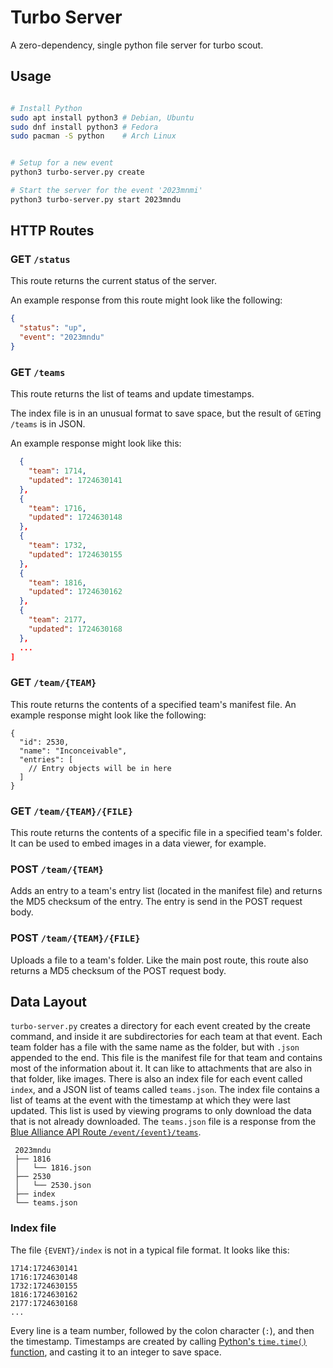 # Turbo Server

A zero-dependency, single python file server for turbo scout.

## Usage

```bash

# Install Python
sudo apt install python3 # Debian, Ubuntu
sudo dnf install python3 # Fedora
sudo pacman -S python    # Arch Linux


# Setup for a new event
python3 turbo-server.py create

# Start the server for the event '2023mnmi'
python3 turbo-server.py start 2023mndu
```

## HTTP Routes

### GET `/status`

This route returns the current status of the server.  

An example response from this route might look like the following:

```json
{
  "status": "up",
  "event": "2023mndu"
}
```

### GET `/teams`

This route returns the list of teams and update timestamps.

The index file is in an unusual format to save space, but the result of `GET`ing `/teams` is in JSON.

An example response might look like this:

```json
  {
    "team": 1714,
    "updated": 1724630141
  },
  {
    "team": 1716,
    "updated": 1724630148
  },
  {
    "team": 1732,
    "updated": 1724630155
  },
  {
    "team": 1816,
    "updated": 1724630162
  },
  {
    "team": 2177,
    "updated": 1724630168
  },
  ...
]
```

### GET `/team/{TEAM}`

This route returns the contents of a specified team's manifest file. An example response might look like the following:

```jsonc
{
  "id": 2530,
  "name": "Inconceivable",
  "entries": [
    // Entry objects will be in here
  ]
}
```

### GET `/team/{TEAM}/{FILE}`

This route returns the contents of a specific file in a specified team's folder. It can be used to embed images in a data viewer, for example.

### POST `/team/{TEAM}`

Adds an entry to a team's entry list (located in the manifest file) and returns the MD5 checksum of the entry. The entry is send in the POST request body.

### POST `/team/{TEAM}/{FILE}`

Uploads a file to a team's folder. Like the main post route, this route also returns a MD5 checksum of the POST request body.

## Data Layout

`turbo-server.py` creates a directory for each event created by the create command, and inside it are subdirectories for each team at that event. Each team folder has a file with the same name as the folder, but with `.json` appended to the end. This file is the manifest file for that team and contains most of the information about it. It can like to attachments that are also in that folder, like images. There is also an index file for each event called `index`, and a JSON list of teams called `teams.json`. The index file contains a list of teams at the event with the timestamp at which they were last updated. This list is used by viewing programs to only download the data that is not already downloaded. The `teams.json` file is a response from the [Blue Alliance API Route `/event/{event}/teams`](https://www.thebluealliance.com/apidocs/v3#operations-list-getEventTeams).

```text
 2023mndu
 ├── 1816
 │   └── 1816.json
 ├── 2530
 │   └── 2530.json
 ├── index
 └── teams.json
```

### Index file

The file `{EVENT}/index` is not in a typical file format. It looks like this:

```text
1714:1724630141
1716:1724630148
1732:1724630155
1816:1724630162
2177:1724630168
...
```

Every line is a team number, followed by the colon character (`:`), and then the timestamp. Timestamps are created by calling [Python's `time.time()` function](https://docs.python.org/3/library/time.html#time.time), and casting it to an integer to save space.
